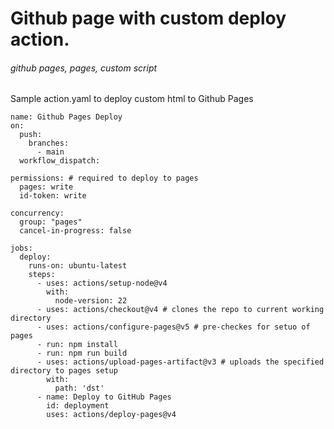 # Github page with custom deploy action.

###### github pages, pages, custom script

Sample action.yaml to deploy custom html to Github Pages 
```
name: Github Pages Deploy
on:
  push:
    branches: 
      - main
  workflow_dispatch:

permissions: # required to deploy to pages
  pages: write
  id-token: write

concurrency:
  group: "pages"
  cancel-in-progress: false

jobs:
  deploy:
    runs-on: ubuntu-latest
    steps:
      - uses: actions/setup-node@v4
        with:
          node-version: 22
      - uses: actions/checkout@v4 # clones the repo to current working directory
      - uses: actions/configure-pages@v5 # pre-checkes for setuo of pages
      - run: npm install
      - run: npm run build
      - uses: actions/upload-pages-artifact@v3 # uploads the specified directory to pages setup
        with:
          path: 'dst'
      - name: Deploy to GitHub Pages
        id: deployment
        uses: actions/deploy-pages@v4
```